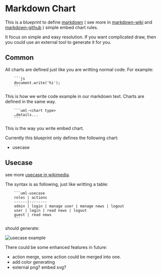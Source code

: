 Markdown Chart
==============
This is a blueprint to define [markdown][] ( see more in [markdown-wiki][] and [markdown-github][] ) simple embed chart rules.

It focus on simple and easy resolution. If you want complicated draw, then you could use an external tool to generate it for you.

Common
------
All charts are defined just like you are writting normal code. For example:
		
		```js
		document.write('hi');
		```

This is how we write code example in our markdown text. Charts are defined in the same way.

		```uml-<chart type>
		…details...
		```

This is the way you write embed chart.

Currently this blueprint only defines the following chart:

* usecase

Usecase
-------
see more [usecase in wikimedia][].

The syntax is as following, just like writting a table:

		```uml-usecase
		roles | actions
		------|--------
		admin | login | manage user | manage news | logout
		user | login | read news | logout
		guest | read news
		```
		
should generate:

![usecase example]

There could be some enhanced features in future:

* action merge, some action could be merged into one. 
* add color generating
* external png? embed svg?



[markdown]:http://daringfireball.net/projects/markdown/ "original markdown"
[markdown-wiki]:http://en.wikipedia.org/wiki/Markdown "markdown wikimedia intro"
[markdown-github]:http://github.github.com/github-flavored-markdown/

[usecase in wikimedia]:http://en.wikipedia.org/wiki/Use_Case_Diagram "usecase in wikimedia"
[usecase example]:https://raw.github.com/yarcowang/mdchart/master/usecase.png "usecase example"